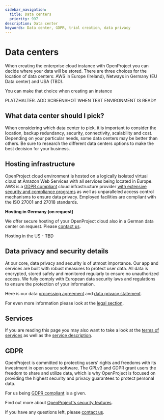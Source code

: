 ```yaml
---
sidebar_navigation:
  title: Data centers
  priority: 997
description: Data center
keywords: Data center, GDPR, trial creation, data privacy
---
```


# Data centers

When creating the enterprise cloud instance with OpenProject you can decide where your data will be stored. There are three choices for the location of data centers: AWS in Europe (Ireland), Netways in Germany (EU Data center) and USA (TBD). 

You can make that choice when creating an instance 

PLATZHALTER. ADD SCREENSHOT WHEN TEST ENVIRONMENT IS READY

## What data center should I pick? 

When considering which data center to pick, it is important to consider the location, backup redundancy, security, connectivity, scalability and cost. Depending on your particular needs, some data centers may be better than others. Be sure to research the different data centers options to  make the best decision for your business.

## Hosting infrastructure

OpenProject cloud environment is hosted on a logically isolated virtual cloud at Amazon Web Services with all services being located in Europe. AWS is a [GDPR compliant](https://aws.amazon.com/compliance/gdpr-center/) cloud infrastructure provider [with extensive security and compliance programs](https://aws.amazon.com/security/) as well as unparalleled access control mechanisms to ensure data privacy. Employed facilities are compliant with the ISO 27001 and 27018 standards.

**Hosting in Germany (on request)**

We offer secure hosting of your OpenProject cloud also in a German data center on request. Please [contact us](https://www.openproject.org/contact/).

Hosting in the US - TBD


## Data privacy and security details 

At our core, data privacy and security is of utmost importance. Our app and services are built with robust measures to protect user data. All data is encrypted, stored safely and monitored regularly to ensure no unauthorized access. We fully comply with European data security laws and regulations to ensure the protection of your information.

Here is our data [processing agreement](https://www.openproject.org/legal/data-processing-agreement/) and [data privacy statement](https://www.openproject.org/legal/privacy/).

For even more information please look at the [legal section](https://www.openproject.org/legal/).

## Services

If you are reading this page you may also want to take a look at the [terms of services](https://www.openproject.org/legal/terms-of-service/) as well as the [service description](https://www.openproject.org/legal/description-of-services/).

## GDPR

OpenProject is committed to protecting users' rights and freedoms with its investment in open source software. The GPLv3 and GDPR grant users the freedom to share and utilize data, which is why OpenProject is focused on providing the highest security and privacy guarantees to protect personal data.

For us being [GDPR compliant](https://www.openproject.org/docs/enterprise-guide/enterprise-cloud-guide/gdpr-compliance/) is a given. 


Find out more about [OpenProject's security features](../../../development/security/#openproject-security-features).

If you have any questions left, please [contact us](https://www.openproject.org/contact/).